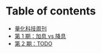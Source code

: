 # Table of contents

* [量化科技周刊](README.md)
* [第 1 期：加息 vs 降息](docs/230617-1.md)
* [第 2 期：TODO](docs/230624-2.md)
